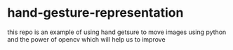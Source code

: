 # hand-gesture-representation
this repo is an example of using hand getsure to move images using python and the power of opencv which will help us to improve 
